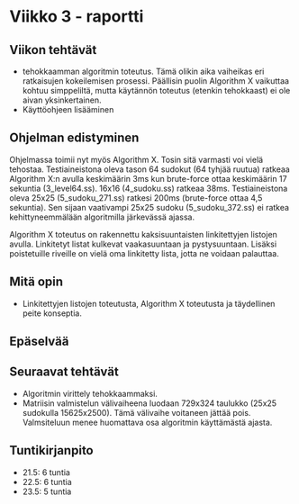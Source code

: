 # Viikko 3 - raportti

## Viikon tehtävät
* tehokkaamman algoritmin toteutus. Tämä olikin aika vaiheikas eri ratkaisujen kokeilemisen prosessi. Päällisin puolin Algorithm X vaikuttaa kohtuu simppeliltä, mutta käytännön toteutus (etenkin tehokkaast) ei ole aivan yksinkertainen.
* Käyttöohjeen lisääminen

## Ohjelman edistyminen
Ohjelmassa toimii nyt myös Algorithm X. Tosin sitä varmasti voi vielä tehostaa. Testiaineistona oleva tason 64 sudokut (64 tyhjää ruutua) ratkeaa Algorithm X:n avulla keskimäärin 3ms kun brute-force ottaa keskimäärin 17 sekuntia (3_level64.ss). 16x16 (4_sudoku.ss) ratkeaa 38ms. Testiaineistona oleva 25x25 (5_sudoku_271.ss) ratkesi 200ms (brute-force ottaa 4,5 sekuntia). Sen sijaan vaativampi 25x25 sudoku (5_sudoku_372.ss) ei ratkea kehittyneemmälään algoritmilla järkevässä ajassa. 

Algorithm X toteutus on rakennettu kaksisuuntaisten linkitettyjen listojen avulla. Linkitetyt listat kulkevat vaakasuuntaan ja pystysuuntaan. Lisäksi poistetuille riveille  on vielä oma linkitetty lista, jotta ne voidaan palauttaa.

## Mitä opin
* Linkitettyjen listojen toteutusta, Algorithm X toteutusta ja täydellinen peite konseptia.

## Epäselvää

## Seuraavat tehtävät
* Algoritmin virittely tehokkaammaksi.
* Matriisin valmistelun välivaiheena luodaan 729x324 taulukko (25x25 sudokulla 15625x2500). Tämä välivaihe voitaneen jättää pois. Valmsiteluun menee huomattava osa algoritmin käyttämästä ajasta.

## Tuntikirjanpito
* 21.5: 6 tuntia
* 22.5: 6 tuntia
* 23.5: 5 tuntia
